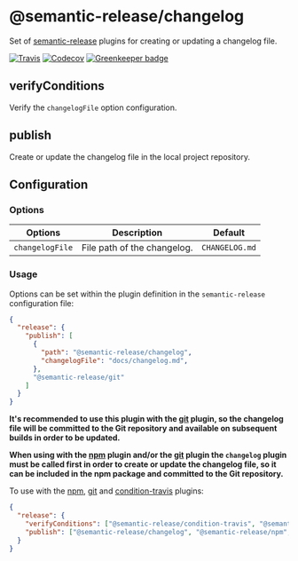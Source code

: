# @semantic-release/changelog

Set of [semantic-release](https://github.com/semantic-release/semantic-release) plugins for creating or updating a changelog file.

[![Travis](https://img.shields.io/travis/semantic-release/changelog.svg)](https://travis-ci.org/semantic-release/changelog)
[![Codecov](https://img.shields.io/codecov/c/github/semantic-release/changelog.svg)](https://codecov.io/gh/semantic-release/changelog)
[![Greenkeeper badge](https://badges.greenkeeper.io/semantic-release/changelog.svg)](https://greenkeeper.io/)

## verifyConditions

Verify the `changelogFile` option configuration.

## publish

Create or update the changelog file in the local project repository.

## Configuration

### Options

| Options         | Description                 | Default        |
|-----------------|-----------------------------|----------------|
| `changelogFile` | File path of the changelog. | `CHANGELOG.md` |

### Usage

Options can be set within the plugin definition in the `semantic-release` configuration file:

```json
{
  "release": {
    "publish": [
      {
        "path": "@semantic-release/changelog",
        "changelogFile": "docs/changelog.md",
      },
      "@semantic-release/git"
    ]
  }
}
```

**It's recommended to use this plugin with the [git](https://github.com/semantic-release/git) plugin, so the changelog file will be committed to the Git repository and available on subsequent builds in order to be updated.**

**When using with the [npm](https://github.com/semantic-release/npm) plugin and/or the [git](https://github.com/semantic-release/git) plugin the `changelog` plugin must be called first in order to create or update the changelog file, so it can be included in the npm package and committed to the Git repository.**

To use with the [npm](https://github.com/semantic-release/npm), [git](https://github.com/semantic-release/git) and [condition-travis](https://github.com/semantic-release/condition-travis) plugins:

```json
{
  "release": {
    "verifyConditions": ["@semantic-release/condition-travis", "@semantic-release/changelog", "@semantic-release/npm", "@semantic-release/git"],
    "publish": ["@semantic-release/changelog", "@semantic-release/npm", "@semantic-release/git"]
  }
}
```
